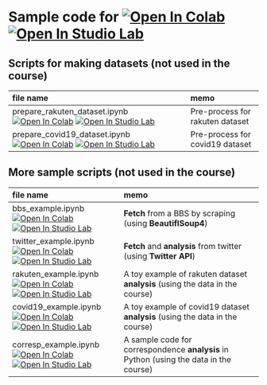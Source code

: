 # Sample code for [![Open In Colab](https://colab.research.google.com/assets/colab-badge.svg)]('') [![Open In Studio Lab](https://studiolab.sagemaker.aws/studiolab.svg)]('')


## Scripts for making datasets (not used in the course)

| file name | memo |
| :--- | :--- |
| prepare_rakuten_dataset.ipynb [![Open In Colab](https://colab.research.google.com/assets/colab-badge.svg)](https://colab.research.google.com/github/haradatm/lecture/blob/master/gssm-202107/05-colab/prepare_datasets/prepare_rakuten_dataset.ipynb) [![Open In Studio Lab](https://studiolab.sagemaker.aws/studiolab.svg)](https://studiolab.sagemaker.aws/import/github/haradatm/lecture/blob/master/gssm-202107/05-colab/prepare_datasets/prepare_rakuten_dataset.ipynb) | Pre-process for rakuten dataset |
| prepare_covid19_dataset.ipynb [![Open In Colab](https://colab.research.google.com/assets/colab-badge.svg)](https://colab.research.google.com/github/haradatm/lecture/blob/master/gssm-202107/05-colab/prepare_datasets/prepare_covid19_dataset.ipynb) [![Open In Studio Lab](https://studiolab.sagemaker.aws/studiolab.svg)](https://studiolab.sagemaker.aws/import/github/haradatm/lecture/blob/master/gssm-202107/05-colab/prepare_datasets/prepare_covid19_dataset.ipynb) | Pre-process for covid19 dataset |


## More sample scripts (not used in the course)

| file name | memo |
| :--- | :--- |
| bbs_example.ipynb <br> [![Open In Colab](https://colab.research.google.com/assets/colab-badge.svg)](https://colab.research.google.com/github/haradatm/lecture/blob/master/gssm-202107/05-colab/fetch_and_analysis/bbs_example.ipynb) [![Open In Studio Lab](https://studiolab.sagemaker.aws/studiolab.svg)](https://studiolab.sagemaker.aws/import/github/haradatm/lecture/blob/master/gssm-202107/05-colab/fetch_and_analysis/bbs_example.ipynb) | **Fetch** from a BBS by scraping (using **BeautiflSoup4**) |
| twitter_example.ipynb <br> [![Open In Colab](https://colab.research.google.com/assets/colab-badge.svg)](https://colab.research.google.com/github/haradatm/lecture/blob/master/gssm-202107/05-colab/fetch_and_analysis/twitter_example.ipynb) [![Open In Studio Lab](https://studiolab.sagemaker.aws/studiolab.svg)](https://studiolab.sagemaker.aws/import/github/haradatm/lecture/blob/master/gssm-202107/05-colab/fetch_and_analysis/twitter_example.ipynb) | **Fetch** and **analysis** from twitter (using **Twitter API**) |
| rakuten_example.ipynb <br> [![Open In Colab](https://colab.research.google.com/assets/colab-badge.svg)](https://colab.research.google.com/github/haradatm/lecture/blob/master/gssm-202107/05-colab/fetch_and_analysis/rakuten_example.ipynb) [![Open In Studio Lab](https://studiolab.sagemaker.aws/studiolab.svg)](https://studiolab.sagemaker.aws/import/github/haradatm/lecture/blob/master/gssm-202107/05-colab/fetch_and_analysis/rakuten_example.ipynb) | A toy example of rakuten dataset **analysis** (using the data in the course) |
| covid19_example.ipynb <br> [![Open In Colab](https://colab.research.google.com/assets/colab-badge.svg)](https://colab.research.google.com/github/haradatm/lecture/blob/master/gssm-202107/05-colab/fetch_and_analysis/covid19_example.ipynb) [![Open In Studio Lab](https://studiolab.sagemaker.aws/studiolab.svg)](https://studiolab.sagemaker.aws/import/github/haradatm/lecture/blob/master/gssm-202107/05-colab/fetch_and_analysis/covid19_example.ipynb) | A toy example of covid19 dataset **analysis** (using the data in the course) |
| corresp_example.ipynb <br> [![Open In Colab](https://colab.research.google.com/assets/colab-badge.svg)](https://colab.research.google.com/github/haradatm/lecture/blob/master/gssm-202107/05-colab/fetch_and_analysis/corresp_example.ipynb) [![Open In Studio Lab](https://studiolab.sagemaker.aws/studiolab.svg)](https://studiolab.sagemaker.aws/import/github/haradatm/lecture/blob/master/gssm-202107/05-colab/fetch_and_analysis/corresp_example.ipynb) | A sample code for correspondence **analysis** in Python (using the data in the course) |
